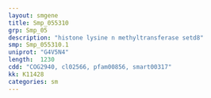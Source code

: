 ```yaml
---
layout: smgene
title: Smp_055310
grp: Smp_05
description: "histone lysine n methyltransferase setd8"
smp: Smp_055310.1
uniprot: "G4V5N4"
length:  1230
cdd: "COG2940, cl02566, pfam00856, smart00317"
kk: K11428
categories: sm
---
```

